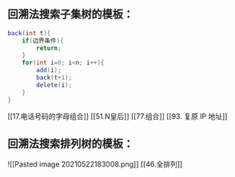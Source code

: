 ## 回溯法搜索子集树的模板：
```java
back(int t){
	if(边界条件){
		return;
	}
	for(int i=0; i<n; i++){
		add(i);
		back(t+1);
		delete(i);
	}
}
```
[[17.电话号码的字母组合]]
[[51.N皇后]]
[[77.组合]]
[[93. 复原 IP 地址]]

## 回溯法搜索排列树的模板：
![[Pasted image 20210522183008.png]]
[[46.全排列]]